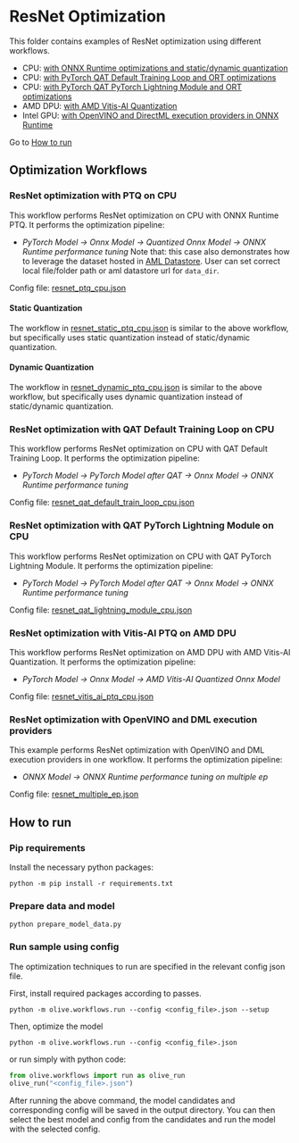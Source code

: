 # ResNet Optimization
This folder contains examples of ResNet optimization using different workflows.
- CPU: [with ONNX Runtime optimizations and static/dynamic quantization](#resnet-optimization-with-ptq-on-cpu)
- CPU: [with PyTorch QAT Default Training Loop and ORT optimizations](#resnet-optimization-with-qat-default-training-loop-on-cpu)
- CPU: [with PyTorch QAT PyTorch Lightning Module and ORT optimizations](#resnet-optimization-with-qat-pytorch-lightning-module-on-cpu)
- AMD DPU: [with AMD Vitis-AI Quantization](#resnet-optimization-with-vitis-ai-ptq-on-amd-dpu)
- Intel GPU: [with OpenVINO and DirectML execution providers in ONNX Runtime](#resnet-optimization-with-openvino-and-dml-execution-providers)

Go to [How to run](#how-to-run)

## Optimization Workflows
### ResNet optimization with PTQ on CPU
This workflow performs ResNet optimization on CPU with ONNX Runtime PTQ. It performs the optimization pipeline:
- *PyTorch Model -> Onnx Model -> Quantized Onnx Model -> ONNX Runtime performance tuning*
Note that: this case also demonstrates how to leverage the dataset hosted in [AML Datastore](https://learn.microsoft.com/en-us/azure/machine-learning/how-to-datastore?view=azureml-api-2&tabs=cli-identity-based-access%2Ccli-adls-identity-based-access%2Ccli-azfiles-account-key%2Ccli-adlsgen1-identity-based-access). User can set correct local file/folder path or aml datastore url for `data_dir`.

Config file: [resnet_ptq_cpu.json](resnet_ptq_cpu.json)

#### Static Quantization
The workflow in [resnet_static_ptq_cpu.json](resnet_static_ptq_cpu.json) is similar to the above workflow, but specifically uses static quantization instead of static/dynamic quantization.

#### Dynamic Quantization
The workflow in [resnet_dynamic_ptq_cpu.json](resnet_dynamic_ptq_cpu.json) is similar to the above workflow, but specifically uses dynamic quantization instead of static/dynamic quantization.

### ResNet optimization with QAT Default Training Loop on CPU
This workflow performs ResNet optimization on CPU with QAT Default Training Loop. It performs the optimization pipeline:
- *PyTorch Model -> PyTorch Model after QAT -> Onnx Model -> ONNX Runtime performance tuning*

Config file: [resnet_qat_default_train_loop_cpu.json](resnet_qat_default_train_loop_cpu.json)

### ResNet optimization with QAT PyTorch Lightning Module on CPU
This workflow performs ResNet optimization on CPU with QAT PyTorch Lightning Module. It performs the optimization pipeline:
- *PyTorch Model -> PyTorch Model after QAT -> Onnx Model -> ONNX Runtime performance tuning*

Config file: [resnet_qat_lightning_module_cpu.json](resnet_qat_lightning_module_cpu.json)

### ResNet optimization with Vitis-AI PTQ on AMD DPU
This workflow performs ResNet optimization on AMD DPU with AMD Vitis-AI Quantization. It performs the optimization pipeline:
- *PyTorch Model -> Onnx Model -> AMD Vitis-AI Quantized Onnx Model*

Config file: [resnet_vitis_ai_ptq_cpu.json](resnet_vitis_ai_ptq_cpu.json)

### ResNet optimization with OpenVINO and DML execution providers
This example performs ResNet optimization with OpenVINO and DML execution providers in one workflow. It performs the optimization pipeline:
- *ONNX Model -> ONNX Runtime performance tuning on multiple ep*

Config file: [resnet_multiple_ep.json](resnet_multiple_ep.json)
## How to run
### Pip requirements
Install the necessary python packages:
```
python -m pip install -r requirements.txt
```

### Prepare data and model
```
python prepare_model_data.py
```

### Run sample using config

The optimization techniques to run are specified in the relevant config json file.

First, install required packages according to passes.
```
python -m olive.workflows.run --config <config_file>.json --setup
```

Then, optimize the model
```
python -m olive.workflows.run --config <config_file>.json
```

or run simply with python code:
```python
from olive.workflows import run as olive_run
olive_run("<config_file>.json")
```

After running the above command, the model candidates and corresponding config will be saved in the output directory.
You can then select the best model and config from the candidates and run the model with the selected config.
